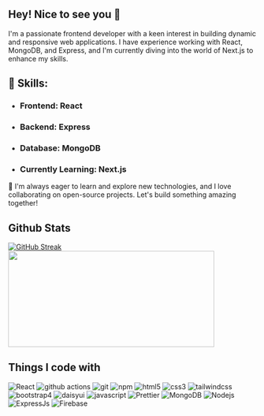 ## Hey! Nice to see you 👋


<p>I'm a passionate frontend developer with a keen interest in building dynamic and responsive web applications. I have experience working with React, MongoDB, and Express, and I'm currently diving into the world of Next.js to enhance my skills.

## 🌟 Skills:

- ### Frontend: React
- ### Backend: Express
- ### Database: MongoDB
- ### Currently Learning: Next.js
🚀 I'm always eager to learn and explore new technologies, and I love collaborating on open-source projects. Let's build something amazing together!

<h2>Github Stats</h2>
<a href="https://git.io/streak-stats"><img align="center" src="https://github-readme-streak-stats.herokuapp.com?user=Musfique55&theme=radical" alt="GitHub Streak"/></a>
<a href="https://github.com/anuraghazra/github-readme-stats"><img align="center" width="418" height="195" src="https://github-readme-stats.vercel.app/api/top-langs/?username=Musfique55&theme=radical&layout=compact&hide_border=true"/></a> 

<h2>Things I code with</h2>
<p>
  <img alt="React" src="https://img.shields.io/badge/-React-45b8d8?style=flat-square&logo=react&logoColor=white" />
  <img alt="github actions" src="https://img.shields.io/badge/-Github_Actions-2088FF?style=flat-square&logo=github-actions&logoColor=white" />
  <img alt="git" src="https://img.shields.io/badge/-Git-F05032?style=flat-square&logo=git&logoColor=white" />
  <img alt="npm" src="https://img.shields.io/badge/-NPM-CB3837?style=flat-square&logo=npm&logoColor=white" />
  <img alt="html5" src="https://img.shields.io/badge/-HTML5-E34F26?style=flat-square&logo=html5&logoColor=white" />
  <img alt="css3" src="https://img.shields.io/badge/-Css3-1572B6?style=flat-square&logo=css3&logoColor=white" />
  <img alt="tailwindcss" src="https://img.shields.io/badge/-Tailwind-151C2C?style=flat-square&logo=tailwindcss&logoColor=#06B6D4" />
  <img alt="bootstrap4" src="https://img.shields.io/badge/-Bootstrap-7952B3?style=flat-square&logo=bootstrap&logoColor=white" />
  <img alt="daisyui" src="https://img.shields.io/badge/-DaisyUi-7952B3?style=flat-square&logo=daisyui&logoColor=#5A0EF8" />
  <img alt="javascript" src="https://img.shields.io/badge/-JavaScript-blue?logo=javascript" />
  <img alt="Prettier" src="https://img.shields.io/badge/-Prettier-F7B93E?style=flat-square&logo=prettier&logoColor=white" />
  <img alt="MongoDB" src="https://img.shields.io/badge/-MongoDB-13aa52?style=flat-square&logo=mongodb&logoColor=white" />
  <img alt="Nodejs" src="https://img.shields.io/badge/-Nodejs-43853d?style=flat-square&logo=Node.js&logoColor=white" />
  <img alt="ExpressJs" src="https://img.shields.io/badge/-Express-white?style=flat-square&logo=Express&logoColor=black" />
  <img alt="Firebase" src="https://img.shields.io/badge/-Firebase-F7C52A?style=flat-square&logo=Firebase&logoColor=#D62B00" />
</p>
  


